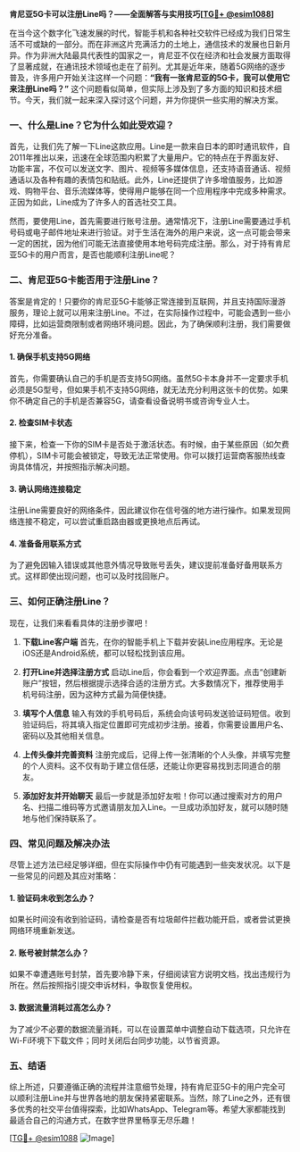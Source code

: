 **肯尼亚5G卡可以注册Line吗？——全面解答与实用技巧[[TG💪+ @esim1088](https://t.me/s/esim1088)]**

在当今这个数字化飞速发展的时代，智能手机和各种社交软件已经成为我们日常生活不可或缺的一部分。而在非洲这片充满活力的土地上，通信技术的发展也日新月异。作为非洲大陆最具代表性的国家之一，肯尼亚不仅在经济和社会发展方面取得了显著成就，在通讯技术领域也走在了前列。尤其是近年来，随着5G网络的逐步普及，许多用户开始关注这样一个问题：**“我有一张肯尼亚的5G卡，我可以使用它来注册Line吗？”** 这个问题看似简单，但实际上涉及到了多方面的知识和技术细节。今天，我们就一起来深入探讨这个问题，并为你提供一些实用的解决方案。

### 一、什么是Line？它为什么如此受欢迎？

首先，让我们先了解一下Line这款应用。Line是一款来自日本的即时通讯软件，自2011年推出以来，迅速在全球范围内积累了大量用户。它的特点在于界面友好、功能丰富，不仅可以发送文字、图片、视频等多媒体信息，还支持语音通话、视频通话以及各种有趣的表情包和贴纸。此外，Line还提供了许多增值服务，比如游戏、购物平台、音乐流媒体等，使得用户能够在同一个应用程序中完成多种需求。正因为如此，Line成为了许多人的首选社交工具。

然而，要使用Line，首先需要进行账号注册。通常情况下，注册Line需要通过手机号码或电子邮件地址来进行验证。对于生活在海外的用户来说，这一点可能会带来一定的困扰，因为他们可能无法直接使用本地号码完成注册。那么，对于持有肯尼亚5G卡的用户而言，是否也能顺利注册Line呢？

### 二、肯尼亚5G卡能否用于注册Line？

答案是肯定的！只要你的肯尼亚5G卡能够正常连接到互联网，并且支持国际漫游服务，理论上就可以用来注册Line。不过，在实际操作过程中，可能会遇到一些小障碍，比如运营商限制或者网络环境问题。因此，为了确保顺利注册，我们需要做好充分准备。

#### 1. 确保手机支持5G网络
首先，你需要确认自己的手机是否支持5G网络。虽然5G卡本身并不一定要求手机必须是5G型号，但如果手机不支持5G网络，就无法充分利用这张卡的优势。如果你不确定自己的手机是否兼容5G，请查看设备说明书或咨询专业人士。

#### 2. 检查SIM卡状态
接下来，检查一下你的SIM卡是否处于激活状态。有时候，由于某些原因（如欠费停机），SIM卡可能会被锁定，导致无法正常使用。你可以拨打运营商客服热线查询具体情况，并按照指示解决问题。

#### 3. 确认网络连接稳定
注册Line需要良好的网络条件，因此建议你在信号强的地方进行操作。如果发现网络连接不稳定，可以尝试重启路由器或更换地点后再试。

#### 4. 准备备用联系方式
为了避免因输入错误或其他意外情况导致账号丢失，建议提前准备好备用联系方式。这样即使出现问题，也可以及时找回账户。

### 三、如何正确注册Line？

现在，让我们来看看具体的注册步骤吧！

1. **下载Line客户端**
   首先，在你的智能手机上下载并安装Line应用程序。无论是iOS还是Android系统，都可以轻松找到该应用。

2. **打开Line并选择注册方式**
   启动Line后，你会看到一个欢迎界面。点击“创建新账户”按钮，然后根据提示选择合适的注册方式。大多数情况下，推荐使用手机号码注册，因为这种方式最为简便快捷。

3. **填写个人信息**
   输入有效的手机号码后，系统会向该号码发送验证码短信。收到验证码后，将其填入指定位置即可完成初步注册。接着，你需要设置用户名、密码以及其他相关信息。

4. **上传头像并完善资料**
   注册完成后，记得上传一张清晰的个人头像，并填写完整的个人资料。这不仅有助于建立信任感，还能让你更容易找到志同道合的朋友。

5. **添加好友并开始聊天**
   最后一步就是添加好友啦！你可以通过搜索对方的用户名、扫描二维码等方式邀请朋友加入Line。一旦成功添加好友，就可以随时随地与他们保持联系了。

### 四、常见问题及解决办法

尽管上述方法已经足够详细，但在实际操作中仍有可能遇到一些突发状况。以下是一些常见的问题及其应对策略：

#### 1. 验证码未收到怎么办？
如果长时间没有收到验证码，请检查是否有垃圾邮件拦截功能开启，或者尝试更换网络环境重新发送。

#### 2. 账号被封禁怎么办？
如果不幸遭遇账号封禁，首先要冷静下来，仔细阅读官方说明文档，找出违规行为所在。然后按照指引提交申诉材料，争取恢复使用权。

#### 3. 数据流量消耗过高怎么办？
为了减少不必要的数据流量消耗，可以在设置菜单中调整自动下载选项，只允许在Wi-Fi环境下下载文件；同时关闭后台同步功能，以节省资源。

### 五、结语

综上所述，只要遵循正确的流程并注意细节处理，持有肯尼亚5G卡的用户完全可以顺利注册Line并与世界各地的朋友保持紧密联系。当然，除了Line之外，还有很多优秀的社交平台值得探索，比如WhatsApp、Telegram等。希望大家都能找到最适合自己的沟通方式，在数字世界里畅享无尽乐趣！

[[TG💪+ @esim1088](https://t.me/s/esim1088) ![Image](https://i.postimg.cc/4NQfJmqS/Snipaste-2025-05-13-00-14-12.png)]